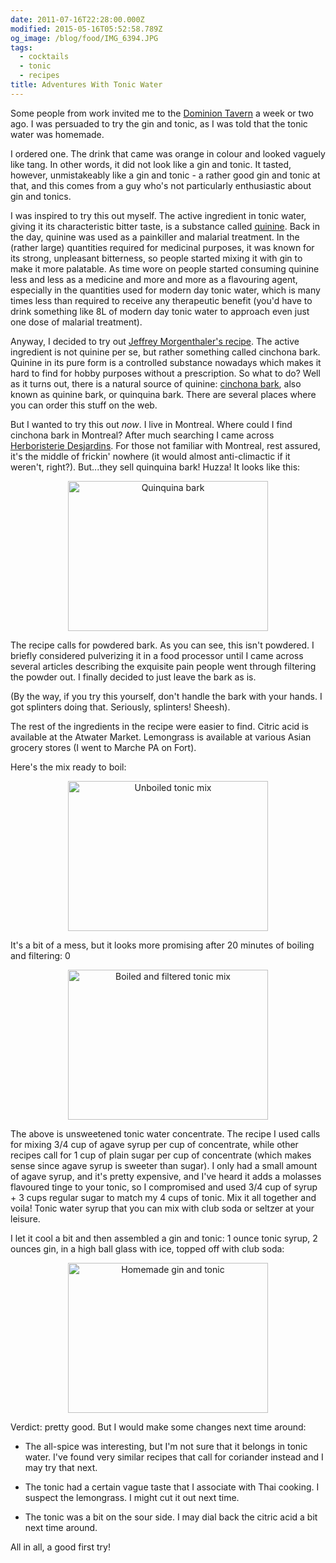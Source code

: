 ```yaml
---
date: 2011-07-16T22:28:00.000Z
modified: 2015-05-16T05:52:58.789Z
og_image: /blog/food/IMG_6394.JPG
tags:
  - cocktails
  - tonic
  - recipes
title: Adventures With Tonic Water
---
```


Some people from work invited me to the [Dominion Tavern][1] a week or two
ago. I was persuaded to try the gin and tonic, as I was told that the tonic
water was homemade.

I ordered one. The drink that came was orange in colour and looked
vaguely like tang. In other words, it did not look like a gin and
tonic. It tasted, however, unmistakeably like a gin and tonic - a
rather good gin and tonic at that, and this comes from a guy who's not
particularly enthusiastic about gin and tonics.

I was inspired to try this out myself. The active ingredient in tonic water,
giving it its characteristic bitter taste, is a substance called
[quinine][2]. Back in the day, quinine was used as a painkiller and malarial
treatment. In the (rather large) quantities required for medicinal purposes,
it was known for its strong, unpleasant bitterness, so people started mixing
it with gin to make it more palatable. As time wore on people started
consuming quinine less and less as a medicine and more and more as a
flavouring agent, especially in the quantities used for modern day tonic
water, which is many times less than required to receive any therapeutic
benefit (you'd have to drink something like 8L of modern day tonic water to
approach even just one dose of malarial treatment).

Anyway, I decided to try out [Jeffrey Morgenthaler's recipe][3]. The active
ingredient is not quinine per se, but rather something called cinchona
bark. Quinine in its pure form is a controlled substance nowadays which
makes it hard to find for hobby purposes without a prescription. So what to
do? Well as it turns out, there is a natural source of quinine:
[cinchona bark][4], also known as quinine bark, or quinquina bark. There are
several places where you can order this stuff on the web.

But I wanted to try this out *now*. I live in Montreal.  Where could I find
cinchona bark in Montreal? After much searching I came across
[Herboristerie Desjardins][5]. For those not familiar with Montreal, rest
assured, it's the middle of frickin' nowhere (it would almost anti-climactic
if it weren't, right?). But...they sell quinquina bark! Huzza!  It looks
like this:

<div style="clear: both; text-align: center;"> 
<a href="/static/img/IMG_6394.JPG"
style="margin-left: 1em; margin-right: 1em;">
<img border="0" height="240" width="320" 
     src="/static/img/IMG_6394_thumb.JPG" 
     alt="Quinquina bark" />
</a>
</div>

The recipe calls for powdered bark. As you can see, this isn't powdered. I
briefly considered pulverizing it in a food processor until I came across
several articles describing the exquisite pain people went through filtering
the powder out. I finally decided to just leave the bark as is.

(By the way, if you try this yourself, don't handle the bark with your
hands. I got splinters doing that. Seriously, splinters! Sheesh).

The rest of the ingredients in the recipe were easier to find. Citric
acid is available at the Atwater Market. Lemongrass is available at various
Asian grocery stores (I went to Marche PA on Fort).

Here's the mix ready to boil: 

<div style="clear: both; text-align: center;"> 
<a href="/static/img/IMG_6396.JPG"
style="margin-left: 1em; margin-right: 1em;">
<img border="0" width="320" height="240" 
     src="/static/img/IMG_6396_thumb.JPG" 
     alt="Unboiled tonic mix" />
</a></div>

It's a bit of a mess, but it looks more promising after 20 minutes of
boiling and filtering:
0
<div style="clear: both; text-align: center;"> 
<a href="/static/img/IMG_6399.JPG"
style="margin-left: 1em; margin-right: 1em;">
<img border="0" height="240" 
     src="/static/img/IMG_6399_thumb.JPG" width="320" 
     alt="Boiled and filtered tonic mix" />
</a></div>

The above is unsweetened tonic water concentrate. The recipe I used calls
for mixing 3/4 cup of agave syrup per cup of concentrate, while other
recipes call for 1 cup of plain sugar per cup of concentrate (which makes
sense since agave syrup is sweeter than sugar). I only had a small amount of
agave syrup, and it's pretty expensive, and I've heard it adds a molasses
flavoured tinge to your tonic, so I compromised and used 3/4 cup of syrup +
3 cups regular sugar to match my 4 cups of tonic. Mix it all together and
voila! Tonic water syrup that you can mix with club soda or seltzer at your
leisure.

I let it cool a bit and then assembled a gin and tonic: 1 ounce tonic syrup,
2 ounces gin, in a high ball glass with ice, topped off with club soda: 

<div class="separator" style="clear: both; text-align: center;"> <a
href="/static/img/IMG_6401.JPG"
imageanchor="1" style="margin-left: 1em; margin-right: 1em;">
<img border="0" height="240" 
     src="/static/img/IMG_6401_thumb.JPG" width="320" 
     alt="Homemade gin and tonic" />
</a></div>

Verdict: pretty good. But I would make some changes next time around:

* The all-spice was interesting, but I'm not sure that it belongs in tonic
water. I've found very similar recipes that call for coriander instead and I
may try that next.

* The tonic had a certain vague taste that I associate with Thai cooking. I
suspect the lemongrass. I might cut it out next time.

* The tonic was a bit on the sour side. I may dial back the citric acid a
bit next time around.

All in all, a good first try!

[1]: http://www.tavernedominion.com/
[2]: http://en.wikipedia.org/wiki/Quinine
[3]: http://www.jeffreymorgenthaler.com/2008/how-to-make-your-own-tonic-water/
[4]: http://en.wikipedia.org/wiki/Cinchona
[5]: http://herboristeriedesjardins.com/
